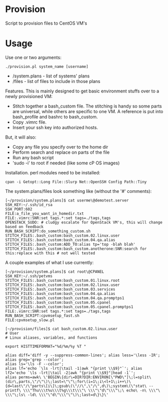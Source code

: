 Provision
==========

Script to provision files to CentOS VM's

# Usage
Use one or two arguments:
```
./provision.pl system_name [username]
```
- /system.plans - list of systems' plans
- /files - list of files to include in those plans

Features. This is mainly designed to get basic environment stuffs over to a newly provisioned VM: 
- Stitch together a bash_custom file.  The stitching is handy so some parts are universal, while others are specific to one VM.  A reference is put into bash_profile and bashrc to bash_custom.
- Copy .vimrc file.
- Insert your ssh key into authorized hosts.

But, it will also:
- Copy any file you specify over to the home dir
- Perform search and replace on parts of the file
- Run any bash script
- 'sudo -i' to root if needed (like some cP OS images)

Installation.
perl modules need to be installed:
```
cpan -i Getopt::Long File::Slurp Net::OpenSSH Config Path::Tiny
```

The system.plans/files look something like (without the '#' comments):
```
[~/provision/system.plans]$ cat userme\@demotest.server
SSH_KEY:~/.ssh/id_rsa
SSH_PORT:602
FILE:a_file_you_want_in_homedir.txt
FILE:.vimrc:SNR:set tags.*:set tags=./tags,tags
OPENSTACK_SUDO: # cludgy escalate for OpenStack VM's, this will change based on feedback
RUN_BASH_SCRIPT:do_something_custom.sh
STITCH_FILES:.bash_custom:bash_custom.02.linux.user
STITCH_FILES:.bash_custom:bash_custom.04.qa.alias
STITCH_FILES:.bash_custom:ADD_TO:alias tp='top -blah blah'
STITCH_FILES:.bash_custom:bash_custom.anotherone:SNR:search for this:replace with this # not well tested
```

A couple examples of what I use currently:
```
[~/provision/system.plans]$ cat root\@CPANEL 
SSH_KEY:~/.ssh/petvms
STITCH_FILES:.bash_custom:bash_custom.01.linux.root
STITCH_FILES:.bash_custom:bash_custom.02.linux.user
STITCH_FILES:.bash_custom:bash_custom.03.services
STITCH_FILES:.bash_custom:bash_custom.04.qa.alias
STITCH_FILES:.bash_custom:bash_custom.04.qa.promptps1
STITCH_FILES:.bash_custom:bash_custom.05.cpanel
STITCH_FILES:.bash_custom:bash_custom.05.cpanel.promptps1
FILE:.vimrc:SNR:set tags.*:set tags=./tags,tags
RUN_BASH_SCRIPT:cpvmsetup_fast.sh
FILE:cpvmsetup_slow.pl
```
```
[~/provision/files]$ cat bash_custom.02.linux.user 
# User
# Linux aliases, variables, and functions

export HISTTIMEFORMAT="%d/%m/%y %T "

alias diff='diff -y --suppress-common-lines'; alias less='\less -IR'; alias grep='grep --color'; 
alias ls='\ls -F --color';
alias lf='echo `\ls -lrt|\tail -1|awk "{print \\$9}"`'; alias lf2='echo `\ls -lrt|\tail -2|awk "{print \\$9}"|head -1`';
alias perms=awk\ \'BEGIN\{dir\=DIR?DIR:ENVIRON[\"PWD\"]\;l=split\(dir\,parts,\"/\"\)\;last=\"\"\;for\(i=1\;i\<l+1\;i++\)\{d=last\"/\"parts\[i\]\;gsub\(\"//\",\"/\",d\)\;system\(\"stat\ --printf\ \\\"Thu\\\t%u\\\t%g\\\t\\\"\ \\\"\"d\"\\\"\;\ echo\ -n\ \\\"\ \\\"\;ls\ -ld\ \\\"\"d\"\\\"\"\)\;last=d\}\}\'
```
